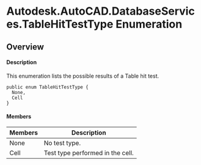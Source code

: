 # Autodesk.AutoCAD.DatabaseServices.TableHitTestType Enumeration

## Overview

#### Description
This enumeration lists the possible results of a Table hit test.
```text
public enum TableHitTestType {
  None,
  Cell
}
```

#### Members

| Members | Description |
| --- | --- |
| None | No test type. |
| Cell | Test type performed in the cell. |